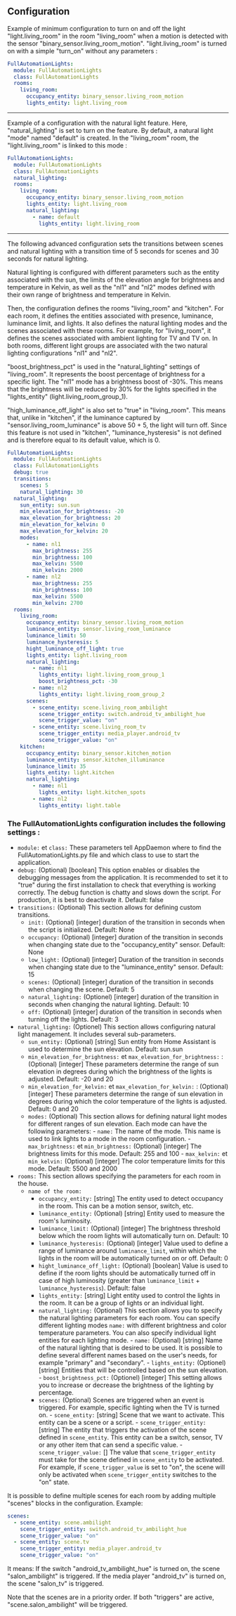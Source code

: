 ## Configuration

Example of minimum configuration to turn on and off the light "light.living_room" in the room "living_room" when a motion is detected with the sensor "binary_sensor.living_room_motion". "light.living_room" is turned on with a simple "turn_on" without any parameters :

```yaml
FullAutomationLights:
  module: FullAutomationLights
  class: FullAutomationLights
  rooms:
    living_room:
      occupancy_entity: binary_sensor.living_room_motion
      lights_entity: light.living_room
```

---

Example of a configuration with the natural light feature. Here, "natural_lighting" is set to turn on the feature. By default, a natural light "mode" named "default" is created. In the "living_room" room, the "light.living_room" is linked to this mode :

```yaml
FullAutomationLights:
  module: FullAutomationLights
  class: FullAutomationLights
  natural_lighting:
  rooms:
    living_room:
      occupancy_entity: binary_sensor.living_room_motion
      lights_entity: light.living_room
      natural_lighting:
        - name: default
          lights_entity: light.living_room
```

---

The following advanced configuration sets the transitions between scenes and natural lighting with a transition time of 5 seconds for scenes and 30 seconds for natural lighting.

Natural lighting is configured with different parameters such as the entity associated with the sun, the limits of the elevation angle for brightness and temperature in Kelvin, as well as the "nl1" and "nl2" modes defined with their own range of brightness and temperature in Kelvin.

Then, the configuration defines the rooms "living_room" and "kitchen". For each room, it defines the entities associated with presence, luminance, luminance limit, and lights. It also defines the natural lighting modes and the scenes associated with these rooms. For example, for "living_room", it defines the scenes associated with ambient lighting for TV and TV on. In both rooms, different light groups are associated with the two natural lighting configurations "nl1" and "nl2".

"boost_brightness_pct" is used in the "natural_lighting" settings of "living_room". It represents the boost percentage of brightness for a specific light. The "nl1" mode has a brightness boost of -30%. This means that the brightness will be reduced by 30% for the lights specified in the "lights_entity" (light.living_room_group_1).

"high_luminance_off_light" is also set to "true" in "living_room". This means that, unlike in "kitchen", if the luminance captured by "sensor.living_room_luminance" is above 50 + 5, the light will turn off. Since this feature is not used in "kitchen", "luminance_hysteresis" is not defined and is therefore equal to its default value, which is 0.

```yaml
FullAutomationLights:
  module: FullAutomationLights
  class: FullAutomationLights
  debug: true
  transitions:
    scenes: 5
    natural_lighting: 30
  natural_lighting:
    sun_entity: sun.sun
    min_elevation_for_brightness: -20
    max_elevation_for_brightness: 20
    min_elevation_for_kelvin: 0
    max_elevation_for_kelvin: 20
    modes:
      - name: nl1
        max_brightness: 255
        min_brightness: 100
        max_kelvin: 5500
        min_kelvin: 2000
      - name: nl2
        max_brightness: 255
        min_brightness: 100
        max_kelvin: 5500
        min_kelvin: 2700
  rooms:
    living_room:
      occupancy_entity: binary_sensor.living_room_motion
      luminance_entity: sensor.living_room_luminance
      luminance_limit: 50
      luminance_hysteresis: 5
      hight_luminance_off_light: true
      lights_entity: light.living_room
      natural_lighting:
        - name: nl1
          lights_entity: light.living_room_group_1
          boost_brightness_pct: -30
        - name: nl2
          lights_entity: light.living_room_group_2
      scenes:
        - scene_entity: scene.living_room_ambilight
          scene_trigger_entity: switch.android_tv_ambilight_hue
          scene_trigger_value: "on"
        - scene_entity: scene.living_room_tv
          scene_trigger_entity: media_player.android_tv
          scene_trigger_value: "on"
    kitchen:
      occupancy_entity: binary_sensor.kitchen_motion
      luminance_entity: sensor.kitchen_illuminance
      luminance_limit: 35
      lights_entity: light.kitchen
      natural_lighting:
        - name: nl1
          lights_entity: light.kitchen_spots
        - name: nl2
          lights_entity: light.table
```

### The FullAutomationLights configuration includes the following settings :

- `module:` et `class:` These parameters tell AppDaemon where to find the FullAutomationLights.py file and which class to use to start the application.
- `debug:` (Optional) [boolean] This option enables or disables the debugging messages from the application. It is recommended to set it to "true" during the first installation to check that everything is working correctly. The debug function is chatty and slows down the script. For production, it is best to deactivate it. Default: false
- `transitions:` (Optional) This section allows for defining custom transitions.
  - `init:` (Optional) [integer] duration of the transition in seconds when the script is initialized. Default: None
  - `occupancy:` (Optional) [integer] duration of the transition in seconds when changing state due to the "occupancy_entity" sensor. Default: None
  - `low_light:` (Optional) [integer] Duration of the transition in seconds when changing state due to the "luminance_entity" sensor. Default: 15
  - `scenes:` (Optional) [integer] duration of the transition in seconds when changing the scene. Default: 5
  - `natural_lighting:` (Optionel) [integer] duration of the transition in seconds when changing the natural lighting. Default: 10
  - `off:` (Optional) [integer] duration of the transition in seconds when turning off the lights. Default: 3
- `natural_lighting:` (Optionel) This section allows configuring natural light management. It includes several sub-parameters.
  - `sun_entity:` (Optional) [string] Sun entity from Home Assistant is used to determine the sun elevation. Default: sun.sun
  - `min_elevation_for_brightness:` et `max_elevation_for_brightness:` : (Optional) [integer] These parameters determine the range of sun elevation in degrees during which the brightness of the lights is adjusted. Default: -20 and 20
  - `min_elevation_for_kelvin:` et `max_elevation_for_kelvin:` : (Optional) [integer] These parameters determine the range of sun elevation in degrees during which the color temperature of the lights is adjusted. Default: 0 and 20
  - `modes:` (Optional) This section allows for defining natural light modes for different ranges of sun elevation. Each mode can have the following parameters: - `name:` The name of the mode. This name is used to link lights to a mode in the room configuration. - `max_brightness:` et `min_brightness:` (Optional) [integer] The brightness limits for this mode. Default: 255 and 100 - `max_kelvin:` et `min_kelvin:` (Optional) [integer] The color temperature limits for this mode. Default: 5500 and 2000
- `rooms:` This section allows specifying the parameters for each room in the house.
  - `name of the room:`
    - `occupancy_entity:` [string] The entity used to detect occupancy in the room. This can be a motion sensor, switch, etc.
    - `luminance_entity:` (Optional) [string] Entity used to measure the room's luminosity.
    - `luminance_limit:` (Optional) [integer] The brightness threshold below which the room lights will automatically turn on. Default: 10
    - `luminance_hysteresis:` (Optional) [integer] Value used to define a range of luminance around `luminance_limit`, within which the lights in the room will be automatically turned on or off. Default: 0
    - `hight_luminance_off_light:` (Optional) [boolean] Value is used to define if the room lights should be automatically turned off in case of high luminosity (greater than `luminance_limit` + `luminance_hysteresis`). Default: false
    - `lights_entity:` [string] Light entity used to control the lights in the room. It can be a group of lights or an individual light.
    - `natural_lighting:` (Optional) This section allows you to specify the natural lighting parameters for each room. You can specify different lighting modes `name:` with different brightness and color temperature parameters. You can also specify individual light entities for each lighting mode. - `name:` (Optional) [string] Name of the natural lighting that is desired to be used. It is possible to define several different names based on the user's needs, for example "primary" and "secondary". - `lights_entity:` (Optionel) [string] Entities that will be controlled based on the sun elevation. - `boost_brightness_pct:` (Optionel) [integer] This setting allows you to increase or decrease the brightness of the lighting by percentage.
    - `scenes:` (Optional) Scenes are triggered when an event is triggered. For example, specific lighting when the TV is turned on. - `scene_entity:` [string] Scene that we want to activate. This entity can be a scene or a script. - `scene_trigger_entity:` [string] The entity that triggers the activation of the scene defined in `scene_entity`. This entity can be a switch, sensor, TV or any other item that can send a specific value. - `scene_trigger_value:` [] The value that `scene_trigger_entity` must take for the scene defined in `scene_entity` to be activated. For example, if `scene_trigger_value` is set to "on", the scene will only be activated when `scene_trigger_entity` switches to the "on" state.

It is possible to define multiple scenes for each room by adding multiple "scenes" blocks in the configuration.
Example:

```yaml
scenes:
  - scene_entity: scene.ambilight
    scene_trigger_entity: switch.android_tv_ambilight_hue
    scene_trigger_value: "on"
  - scene_entity: scene.tv
    scene_trigger_entity: media_player.android_tv
    scene_trigger_value: "on"
```

It means:
If the switch "android_tv_ambilight_hue" is turned on, the scene "salon_ambilight" is triggered.
If the media player "android_tv" is turned on, the scene "salon_tv" is triggered.

Note that the scenes are in a priority order. If both "triggers" are active, "scene.salon_ambilight" will be triggered.